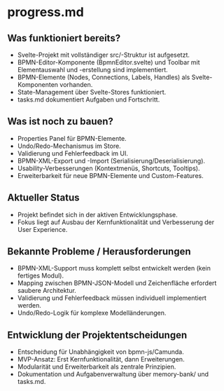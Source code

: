 # progress.md

## Was funktioniert bereits?

- Svelte-Projekt mit vollständiger src/-Struktur ist aufgesetzt.
- BPMN-Editor-Komponente (BpmnEditor.svelte) und Toolbar mit Elementauswahl und -erstellung sind implementiert.
- BPMN-Elemente (Nodes, Connections, Labels, Handles) als Svelte-Komponenten vorhanden.
- State-Management über Svelte-Stores funktioniert.
- tasks.md dokumentiert Aufgaben und Fortschritt.

## Was ist noch zu bauen?

- Properties Panel für BPMN-Elemente.
- Undo/Redo-Mechanismus im Store.
- Validierung und Fehlerfeedback im UI.
- BPMN-XML-Export und -Import (Serialisierung/Deserialisierung).
- Usability-Verbesserungen (Kontextmenüs, Shortcuts, Tooltips).
- Erweiterbarkeit für neue BPMN-Elemente und Custom-Features.

## Aktueller Status

- Projekt befindet sich in der aktiven Entwicklungsphase.
- Fokus liegt auf Ausbau der Kernfunktionalität und Verbesserung der User Experience.

## Bekannte Probleme / Herausforderungen

- BPMN-XML-Support muss komplett selbst entwickelt werden (kein fertiges Modul).
- Mapping zwischen BPMN-JSON-Modell und Zeichenfläche erfordert saubere Architektur.
- Validierung und Fehlerfeedback müssen individuell implementiert werden.
- Undo/Redo-Logik für komplexe Modelländerungen.

## Entwicklung der Projektentscheidungen

- Entscheidung für Unabhängigkeit von bpmn-js/Camunda.
- MVP-Ansatz: Erst Kernfunktionalität, dann Erweiterungen.
- Modularität und Erweiterbarkeit als zentrale Prinzipien.
- Dokumentation und Aufgabenverwaltung über memory-bank/ und tasks.md.
